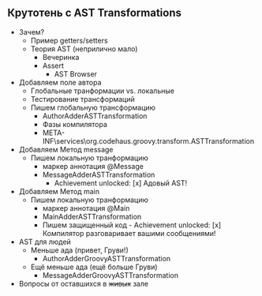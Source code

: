 Крутотень с AST Transformations
-------------------------------

 - Зачем?
     - Пример getters/setters
     - Теория AST (неприлично мало)
        - Вечеринка
        - Assert
            - AST Browser
 - Добавляем поле автора
     - Глобальные транформации vs. локальные
     - Тестирование трансформаций
     - Пишем глобальную трансформацию
        - AuthorAdderASTTransformation
        - Фазы компилятора
        - META-INF\services\org.codehaus.groovy.transform.ASTTransformation
 - Добавляем Метод message
    - Пишем локальную транформацию
        - маркер аннотация @Message
        - MessageAdderASTTransformation
            - Achievement unlocked: [x] Адовый AST!
 - Добавляем Метод main
    - Пишем локальную транформацию
        - маркер аннотация @Main
        - MainAdderASTTransformation
        - Пишем защищенный код
              - Achievement unlocked: [x] Компилятор разговаривает вашими сообщениями!
- AST для людей
    - Меньше ада (привет, Груви!)
        - AuthorAdderGroovyASTTransformation
    - Ещё меньше ада (ещё больше Груви)
        - MessageAdderGroovyASTTransformation
 - Вопросы от оставшихся в <s>живых</s> зале